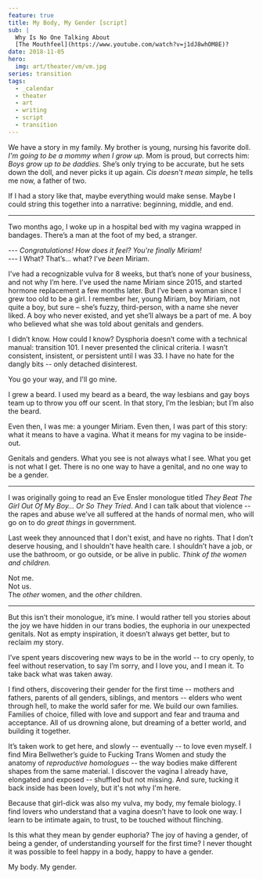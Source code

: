 ```yaml
---
feature: true
title: My Body, My Gender [script]
sub: |
  Why Is No One Talking About
  [The Mouthfeel](https://www.youtube.com/watch?v=j1dJ8whOM8E)?
date: 2018-11-05
hero:
  img: art/theater/vm/vm.jpg
series: transition
tags:
  - _calendar
  - theater
  - art
  - writing
  - script
  - transition
---
```


We have a story in my family.
My brother is young,
nursing his favorite doll.
_I'm going to be a mommy when I grow up._
Mom is proud, but corrects him:
_Boys grow up to be daddies._
She’s only trying to be accurate,
but he sets down the doll,
and never picks it up again.
_Cis doesn't mean simple_,
he tells me now, a father of two.

If I had a story like that,
maybe everything would make sense.
Maybe I could string this together into a narrative:
beginning, middle, and end.

---

Two months ago,
I woke up in a hospital bed
with my vagina wrapped in bandages.
There’s a man at the foot of my bed,
a stranger.

--- _Congratulations! How does it feel? You're finally Miriam!_ \
--- I What? That’s… what? I’ve _been_ Miriam.

I've had a recognizable vulva for 8 weeks,
but that’s none of your business,
and not why I’m here.
I've used the name Miriam since 2015,
and started hormone replacement a few months later.
But I’ve been a woman since I grew too old to be a girl.
I remember her, young Miriam, boy Miriam,
not quite a boy, but sure –
she’s fuzzy, third-person,
with a name she never liked.
A boy who never existed,
and yet she’ll always be a part of me.
A boy who believed what she was told
about genitals and genders.

I didn’t know.
How could I know?
Dysphoria doesn’t come with a technical manual: transition 101.
I never presented the clinical criteria.
I wasn’t consistent, insistent, or persistent until I was 33.
I have no hate for the dangly bits --
only detached disinterest.

You go your way, and I'll go mine.

I grew a beard.
I used my beard as a beard,
the way lesbians and gay boys team up
to throw you off our scent.
In that story, I’m the lesbian;
but I’m also the beard.

Even then, I was me: a younger Miriam.
Even then, I was part of this story: what it means to have a vagina.
What it means for my vagina to be inside-out.

Genitals and genders.
What you see is not always what I see.
What you get is not what I get.
There is no one way to have a genital,
and no one way to be a gender.

---

I was originally going to read an Eve Ensler monologue
titled _They Beat The Girl Out Of My Boy… Or So They Tried_.
And I can talk about that violence --
the rapes and abuse we’ve all suffered
at the hands of normal men,
who will go on to do _great things_ in government.

Last week they announced that I don't exist,
and have no rights.
That I don’t deserve housing,
and I shouldn't have health care.
I shouldn’t have a job,
or use the bathroom,
or go outside,
or be alive in public.
_Think of the women and children._

Not me. \
Not us. \
The _other_ women, and the _other_ children.

---

But this isn’t their monologue, it’s mine.
I would rather tell you stories about the joy we have
hidden in our trans bodies,
the euphoria in our unexpected genitals.
Not as empty inspiration,
it doesn’t always get better,
but to reclaim my story.

I’ve spent years discovering
new ways to be in the world --
to cry openly,
to feel without reservation,
to say I’m sorry,
and I love you,
and I mean it.
To take back what was taken away.

I find others,
discovering their gender for the first time --
mothers and fathers,
parents of all genders,
siblings, and mentors --
elders who went through hell,
to make the world safer for me.
We build our own families.
Families of choice,
filled with love and support
and fear and trauma
and acceptance.
All of us drowning alone,
but dreaming of a better world,
and building it together.

It’s taken work to get here, and slowly --
eventually -- to love even myself.
I find Mira Bellwether’s guide to
Fucking Trans Women
and study the anatomy of _reproductive homologues_ --
the way bodies make different shapes from the same material.
I discover the vagina I already have,
elongated and exposed --
shuffled but not missing.
And sure,
tucking it back inside has been lovely,
but it's not why I'm here.

Because that girl-dick was also my vulva,
my body, my female biology.
I find lovers who understand that a vagina doesn’t
have to look one way.
I learn to be intimate again,
to trust,
to be touched without flinching.

Is this what they mean by gender euphoria?
The joy of having a gender, of being a gender,
of understanding yourself for the first time?
I never thought it was possible to feel happy in a body,
happy to have a gender.

My body. My gender.
